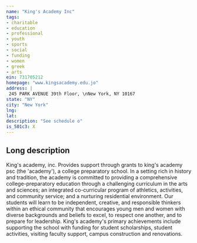 ```yaml
---
name: "King's Academy Inc"
tags:
- charitable
- education
- professional
- youth
- sports
- social
- funding
- women
- greek
- arts
ein: 731705212
homepage: "www.kingsacademy.edu.jo"
address: |
 245 PARK AVENUE 39th Floor, \nNew York, NY 10167
state: "NY"
city: "New York"
lng: 
lat: 
description: "See schedule o"
is_501c3: X
---
```


## Long description

King's academy, inc. Provides support through grants to king's academy psc (the 'academy'), a college preparatory school. In a setting rich in history and tradition, the academy is committed to providing a comprehensive college-preparatory education through a challenging curriculum in the arts and sciences; an integrated co-curricular program of athletics, activities, and community service; and a nurturing residential environment. Our students will learn to be independent, creative, and responsible thinkers within an ethical community that encourages young men and women with diverse backgrounds and beliefs to excel, to respect one another, and to prepare for leadership. King's academy's primary achievements include supporting the school with funding for student scholarships, student activities, visiting faculty support, campus construction and renovations. 
